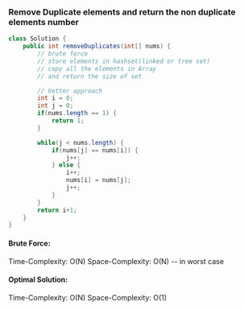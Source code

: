 ### Remove Duplicate elements and return the non duplicate elements number

```java
class Solution {
    public int removeDuplicates(int[] nums) {
        // brute force
        // store elements in hashset(linked or tree set)
        // copy all the elements in Array
        // and return the size of set 

        // better approach
        int i = 0;
        int j = 0;
        if(nums.length == 1) {
            return 1;
        }

        while(j < nums.length) {
            if(nums[j] == nums[i]) {
                j++;
            } else {
                i++;
                nums[i] = nums[j];
                j++;
            }
        }
        return i+1;
    }
}
```

#### Brute Force: 
Time-Complexity: O(N)
Space-Complexity: O(N) -- in worst case

#### Optimal Solution:
Time-Complexity: O(N)
Space-Complexity: O(1)